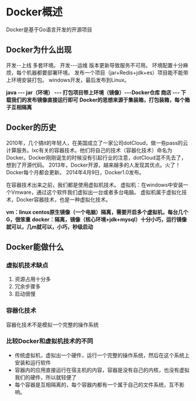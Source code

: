 # Docker概述
Docker是基于Go语言开发的开源项目
## Docker为什么出现
开发--上线 多套环境。
开发---运维 版本更新导致服务不可用。
环境配置十分麻烦，每个机器都要部署环境。
发布一个项目（jar+Redis+jdk+es）项目能不能带上环境安装打包。
windows开发，最后发布到Linux。

**java --- jar（环境） --- 打包项目带上环境（镜像）---Docker仓库 商店 --- 下载我们的发布镜像直接运行即可**
**Docker的思想来源于集装箱，打包装箱，每个箱子互相隔离**

## Docker的历史
2010年，几个搞it的年轻人，在美国成立了一家公司dotCloud，做一些pass的云计算服务。lxc有关的容器技术。他们将自己的技术（容器化技术）命名为Docker。Docker刚刚诞生的时候没有引起行业的注意，dotCloud混不先去了，想到了开源代码。
2013年，Docker开源，越来越多的人发现其优点。火了！Docker每个月都会更新。
2014年4月9日，Docker1.0发布。

在容器技术出来之前，我们都是使用虚拟机技术。
虚拟机：在windows中安装一个Vmware，通过这个软件我们虚拟出一台或者多台电脑。
虚拟机属于虚拟化技术，Docker容器技术，也是一种虚拟化技术。

**vm：linux centos原生镜像（一个电脑）隔离，需要开启多个虚拟机，每台几个G，很笨重**
**docker：隔离，镜像（核心环境+jdk+mysql）十分小巧，运行镜像就可以，几m就可以，小巧，秒级启动**

## Docker能做什么
### 虚拟机技术缺点
1. 资源占用十分多
2. 冗余步骤多
3. 启动很慢
### 容器化技术
容器化技术不是模拟一个完整的操作系统

### 比较Docker和虚拟机技术的不同
- 传统虚拟机，虚拟出一个硬件，运行一个完整的操作系统，然后在这个系统上安装和运行软件
- 容器内的应用直接运行在宿主机的内容，容器是没有自己的内核，也没有虚拟我们的硬件，所以就轻便了
- 每个容器是互相隔离的，每个容器内都有一个属于自己的文件系统，互不影响。

